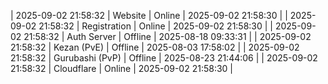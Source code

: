 | 2025-09-02 21:58:32 | Website | Online | 2025-09-02 21:58:30 |
| 2025-09-02 21:58:32 | Registration | Online | 2025-09-02 21:58:30 |
| 2025-09-02 21:58:32 | Auth Server | Offline | 2025-08-18 09:33:31 |
| 2025-09-02 21:58:32 | Kezan (PvE) | Offline | 2025-08-03 17:58:02 |
| 2025-09-02 21:58:32 | Gurubashi (PvP) | Offline | 2025-08-23 21:44:06 |
| 2025-09-02 21:58:32 | Cloudflare | Online | 2025-09-02 21:58:30 |
